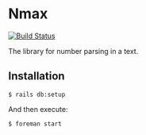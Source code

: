 # Nmax

[![Build Status](https://api.travis-ci.org/astorre88/nmax.svg?branch=master)](https://travis-ci.org/astorre88/nmax)

The library for number parsing in a text.

## Installation

    $ rails db:setup

And then execute:

    $ foreman start
